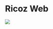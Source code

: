 # Ricoz Web

![](https://res.cloudinary.com/dlxpf7d8c/image/upload/v1716832512/qujrie9bcnmttpajlrlv.png)